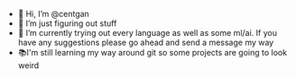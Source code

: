 - 👋 Hi, I’m @centgan
- 👀 I’m just figuring out stuff
- 🌱 I’m currently trying out every language as well as some ml/ai. If you have any suggestions please go ahead and send a message my way
- 📚I'm still learning my way around git so some projects are going to look weird


